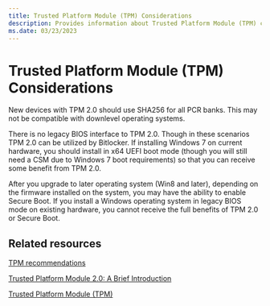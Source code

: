 ```yaml
---
title: Trusted Platform Module (TPM) Considerations
description: Provides information about Trusted Platform Module (TPM) considerations.
ms.date: 03/23/2023
---
```


# Trusted Platform Module (TPM) Considerations

New devices with TPM 2.0 should use SHA256 for all PCR banks. This may not be compatible with downlevel operating systems.

There is no legacy BIOS interface to TPM 2.0. Though in these scenarios TPM 2.0 can be utilized by Bitlocker.  If installing Windows 7 on current hardware, you should install in x64 UEFI boot mode (though you will still need a CSM due to Windows 7 boot requirements) so that you can receive some benefit from TPM 2.0.

After you upgrade to later operating system (Win8 and later), depending on the firmware installed on the system, you may have the ability to enable Secure Boot. If you install a Windows operating system in legacy BIOS mode on existing hardware, you cannot receive the full benefits of TPM 2.0 or Secure Boot.

## Related resources

[TPM recommendations](/windows/security/hardware-protection/tpm/tpm-recommendations)

[Trusted Platform Module 2.0: A Brief Introduction](https://trustedcomputinggroup.org/resource/trusted-platform-module-2-0-a-brief-introduction/)

[Trusted Platform Module (TPM)](https://trustedcomputinggroup.org/work-groups/trusted-platform-module/)
